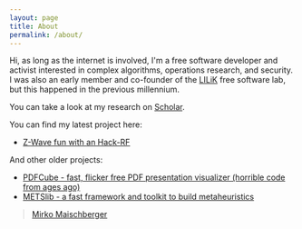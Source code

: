 ```yaml
---
layout: page
title: About
permalink: /about/
---
```


Hi,
as long as the internet is involved, I'm a free software developer and activist interested in complex algorithms, operations research, and security. I was also an early member and co-founder of the [LILiK](http://www.lilik.it) free software lab, but this happened in the previous millennium.

You can take a look at my research on [Scholar](https://scholar.google.de/citations?user=rc-liiQAAAAJ&hl=en).

You can find my latest project here:
* [Z-Wave fun with an Hack-RF](https://github.com/baol/waving-z)

And other older projects:
* [PDFCube - fast, flicker free PDF presentation visualizer (horrible code from ages ago)](https://github.com/baol/pdfcube)
* [METSlib - a fast framework and toolkit to build metaheuristics](https://github.com/baol/metslib)

> [Mirko Maischberger](https://www.linkedin.com/in/maischberger)
